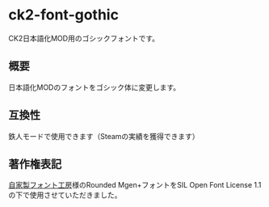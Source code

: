 # ck2-font-gothic
CK2日本語化MOD用のゴシックフォントです。

## 概要
日本語化MODのフォントをゴシック体に変更します。

## 互換性
鉄人モードで使用できます（Steamの実績を獲得できます）

## 著作権表記
[自家製フォント工房](http://jikasei.me)様のRounded Mgen+フォントをSIL Open Font License 1.1の下で使用させていただきました。
